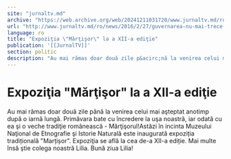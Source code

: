 ```yaml
---
site: "jurnaltv.md"
archive: "https://web.archive.org/web/20241211031720/www.jurnaltv.md/ro/news/2016/2/27/guvernarea-nu-mai-trece-pragul-10195303/"
url: "http://www.jurnaltv.md/ro/news/2016/2/27/guvernarea-nu-mai-trece-pragul-10195303/"
language: ro
title: "Expoziţia \"Mărţişor\" la a XII-a ediţie"
publication: '[[JurnalTV]]'
section: politic
description: "Au mai rămas doar două zile p&acirc;nă la venirea celui mai aşteptat anotimp după o iarnă lungă. Primăvara bate cu &icirc;ncredere la uşa noastră, iar..."
---
```


# Expoziţia "Mărţişor" la a XII-a ediţie

Au mai rămas doar două zile până la venirea celui mai aşteptat anotimp după o iarnă lungă. Primăvara bate cu încredere la uşa noastră, iar odată cu ea şi o veche tradiţie românească - Mărţişorul!Astăzi în incinta Muzeului Naţional de Etnografie şi Istorie Naturală este inaugurată expoziția tradițională "Marțișor". Expoziţia se află la cea de-a XII-a ediție. Mai multe însă ştie colega noastră Lilia. Bună ziua Lilia!